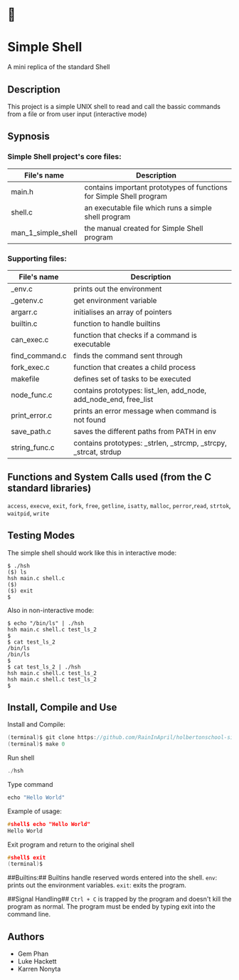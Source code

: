 # :shell:
# Simple Shell #
A mini replica of the standard Shell 

## Description ##
This project is a simple UNIX shell to read and call the bassic commands from a file or from user input (interactive mode)

## Sypnosis ##
### Simple Shell project's core files:
| File's name        | Description                                                         |
|--------------------|---------------------------------------------------------------------|
| main.h             | contains important prototypes of functions for Simple Shell program |
| shell.c            | an executable file which runs a simple shell program                |
| man_1_simple_shell | the manual created for Simple Shell program                         |

### Supporting files:
| File's name    | Description                                                      |
|----------------|------------------------------------------------------------------|
| _env.c         | prints out the environment                                       |
| _getenv.c      | get environment variable                                         |
| argarr.c       | initialises an array of pointers                                 |
| builtin.c      | function to handle builtins                                      |
| can_exec.c     | function that checks if a command is executable                  |
| find_command.c | finds the command sent through                                   |
| fork_exec.c    | function that creates a child process                            |
| makefile       | defines set of tasks to be executed                              |
| node_func.c    | contains prototypes: list_len, add_node, add_node_end, free_list |
| print_error.c  | prints an error message when command is not found                |
| save_path.c    | saves the different paths from PATH in env                       |
| string_func.c  | contains prototypes: _strlen, _strcmp, _strcpy, _strcat, strdup  |

## Functions and System Calls used (from the C standard libraries)
`access`, `execve`, `exit`, `fork`, `free`, `getline`, `isatty`, `malloc`, `perror`,`read`, `strtok`, `waitpid`, `write`

## Testing Modes ##
The simple shell should work like this in interactive mode:
```
$ ./hsh
($) ls
hsh main.c shell.c
($)
($) exit
$
```
Also in non-interactive mode:
```
$ echo "/bin/ls" | ./hsh
hsh main.c shell.c test_ls_2
$
$ cat test_ls_2
/bin/ls
/bin/ls
$
$ cat test_ls_2 | ./hsh
hsh main.c shell.c test_ls_2
hsh main.c shell.c test_ls_2
$
```

## Install, Compile and Use ##
Install and Compile:
```C
(terminal)$ git clone https://github.com/RainInApril/holbertonschool-simple_shell.git
(terminal)$ make 0
```
Run shell
```C
./hsh
```
Type command
```C
echo "Hello World"
```
Example of usage:
```C
#shell$ echo "Hello World"
Hello World
```
Exit program and return to the original shell
```C
#shell$ exit
(terminal)$
```
##Builtins:##
Builtins handle reserved words entered into the shell. 
`env`: prints out the environment variables.
`exit`: exits the program.

##Signal Handling##
`Ctrl + C` is trapped by the program and doesn't kill the program as normal. The program
must be ended by typing exit into the command line.

## Authors ##

* Gem Phan
* Luke Hackett
* Karren Nonyta
